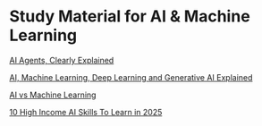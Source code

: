 # Study Material for AI & Machine Learning

[AI Agents, Clearly Explained](https://youtu.be/FwOTs4UxQS4?si=tVQaU2o26vlIAohS)

[AI, Machine Learning, Deep Learning and Generative AI Explained](https://youtu.be/qYNweeDHiyU?si=5AjfzsbJLocDxIft)

[AI vs Machine Learning](https://youtu.be/4RixMPF4xis?si=DKsjf6YEo4Gjld7f)

[10 High Income AI Skills To Learn in 2025](https://youtu.be/SCE3iKbXXTQ?si=5Aod4xV-aZaWnONs)

